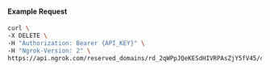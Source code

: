 <!-- Code generated for API Clients. DO NOT EDIT. -->

#### Example Request

```bash
curl \
-X DELETE \
-H "Authorization: Bearer {API_KEY}" \
-H "Ngrok-Version: 2" \
https://api.ngrok.com/reserved_domains/rd_2qWPpJQeKESdHIVRPAsZjY5fV45/certificate_management_policy
```

